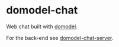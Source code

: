 # domodel-chat

Web chat built with [domodel](https://github.com/thoughtsunificator/domodel).

For the back-end see [domodel-chat-server](https://github.com/thoughtsunificator/domodel-chat-server).
